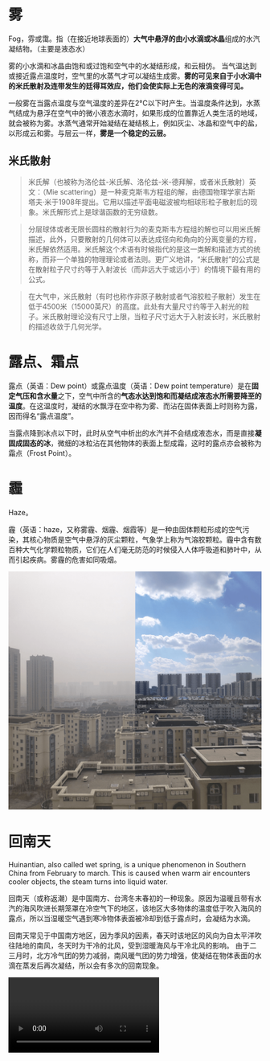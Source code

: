 
<!-- ex_nolevel -->
# 雾
Fog，雰或霭。指（在接近地球表面的）**大气中悬浮的由小水滴或冰晶**组成的水汽凝结物。（主要是液态水）

雾的小水滴和冰晶由饱和或过饱和空气中的水凝结形成，和云相仿。 当气温达到或接近露点温度时，空气里的水蒸气才可以凝结生成雾。**雾的可见来自于小水滴中的米氏散射及连带发生的廷得耳效应，他们会使实际上无色的液滴变得可见。**

一般雾在当露点温度与空气温度的差异在2°C以下时产生。当温度条件达到，水蒸气结成为悬浮在空气中的微小液态水滴时，如果形成的位置靠近人类生活的地域，就会被称为雾。水蒸气通常开始凝结在凝结核上，例如灰尘、冰晶和空气中的盐，以形成云和雾。与层云一样，**雾是一个稳定的云层。**

## 米氏散射
>米氏解（也被称为洛伦兹-米氏解、洛伦兹-米-德拜解，或者米氏散射）英文：（Mie scattering）是一种麦克斯韦方程组的解，由德国物理学家古斯塔夫·米于1908年提出。它用以描述平面电磁波被均相球形粒子散射后的现象。米氏解形式上是球谐函数的无穷级数。

>分层球体或者无限长圆柱的散射行为的麦克斯韦方程组的解也可以用米氏解描述，此外，只要散射的几何体可以表达成径向和角向的分离变量的方程，米氏解依然适用。米氏解这个术语有时候指代的是这一类解和描述方式的统称，而非一个单独的物理理论或者法则。更广义地讲，“米氏散射”的公式是在散射粒子尺寸约等于入射波长（而非远大于或远小于）的情境下最有用的公式。

>在大气中，米氏散射（有时也称作非原子散射或者气溶胶粒子散射）发生在低于4500米（15000英尺）的高度。此处有大量尺寸约等于入射光的粒子。米氏散射理论没有尺寸上限，当粒子尺寸远大于入射波长时，米氏散射的描述收敛于几何光学。

# 露点、霜点
露点（英语：Dew point）或露点温度（英语：Dew point temperature）是在**固定气压和含水量**之下，空气中所含的**气态水达到饱和而凝结成液态水所需要降至的温度**。在这温度时，凝结的水飘浮在空中称为雾、而沾在固体表面上时则称为露，因而得名“露点温度”。

当露点降到冰点以下时，此时从空气中析出的水汽并不会结成液态水，而是直接**凝固成固态的冰**，微细的冰粒沾在其他物体的表面上型成霜，这时的露点亦会被称为霜点（Frost Point）。

# 霾
Haze。

霾（英语：haze，又称雾霾、烟霾、烟霞等）是一种由固体颗粒形成的空气污染，其核心物质是空气中悬浮的灰尘颗粒，气象学上称为气溶胶颗粒。霾中含有数百种大气化学颗粒物质，它们在人们毫无防范的时候侵入人体呼吸道和肺叶中，从而引起疾病。雾霾的危害如同吸烟。

![中国辽宁省凡河镇雾霾天与晴天的对比，两帧影像的拍摄时间相隔十天](/assets/1920px-Fanhe_Town_10_day_interval_contrast.png)

# 回南天
Huinantian, also called wet spring, is a unique phenomenon in Southern China from February to march. This is caused when warm air encounters cooler objects, the steam turns into liquid water.

回南天（或称返潮）是中国南方、台湾冬末春初的一种现象。原因为温暖且带有水汽的海风吹进长期笼罩在冷空气下的地区，该地区大多物体的温度低于吹入海风的露点，所以当湿暖空气遇到寒冷物体表面被冷却到低于露点时，会凝结为水滴。

回南天常见于中国南方地区，因为季风的因素，春天时该地区的风向为自太平洋吹往陆地的南风，冬天时为干冷的北风，受到湿暖海风与干冷北风的影响。 由于二三月时，北方冷气团的势力减弱，南风暖气团的势力增强，使凝结在物体表面的水滴在蒸发后再次凝结，所以会有多次的回南现象。

![里世界](/assets/Huinantian.mp4)